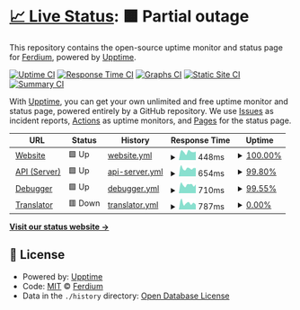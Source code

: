 # [📈 Live Status](https://ferdium.github.io/ferdium-status): <!--live status--> **🟧 Partial outage**

This repository contains the open-source uptime monitor and status page for [Ferdium](https://ferdium.org/), powered by [Upptime](https://github.com/upptime/upptime).

[![Uptime CI](https://github.com/ferdium/ferdium-status/workflows/Uptime%20CI/badge.svg)](https://github.com/ferdium/ferdium-status/actions?query=workflow%3A%22Uptime+CI%22)
[![Response Time CI](https://github.com/ferdium/ferdium-status/workflows/Response%20Time%20CI/badge.svg)](https://github.com/ferdium/ferdium-status/actions?query=workflow%3A%22Response+Time+CI%22)
[![Graphs CI](https://github.com/ferdium/ferdium-status/workflows/Graphs%20CI/badge.svg)](https://github.com/ferdium/ferdium-status/actions?query=workflow%3A%22Graphs+CI%22)
[![Static Site CI](https://github.com/ferdium/ferdium-status/workflows/Static%20Site%20CI/badge.svg)](https://github.com/ferdium/ferdium-status/actions?query=workflow%3A%22Static+Site+CI%22)
[![Summary CI](https://github.com/ferdium/ferdium-status/workflows/Summary%20CI/badge.svg)](https://github.com/ferdium/ferdium-status/actions?query=workflow%3A%22Summary+CI%22)

With [Upptime](https://upptime.js.org), you can get your own unlimited and free uptime monitor and status page, powered entirely by a GitHub repository. We use [Issues](https://github.com/ferdium/ferdium-status/issues) as incident reports, [Actions](https://github.com/ferdium/ferdium-status/actions) as uptime monitors, and [Pages](https://ferdium.github.io/ferdium-status) for the status page.

<!--start: status pages-->
<!-- This summary is generated by Upptime (https://github.com/upptime/upptime) -->
<!-- Do not edit this manually, your changes will be overwritten -->
<!-- prettier-ignore -->
| URL | Status | History | Response Time | Uptime |
| --- | ------ | ------- | ------------- | ------ |
| <img alt="" src="https://icons.duckduckgo.com/ip3/ferdium.org.ico" height="13"> [Website](https://ferdium.org) | 🟩 Up | [website.yml](https://github.com/ferdium/ferdium-status/commits/HEAD/history/website.yml) | <details><summary><img alt="Response time graph" src="./graphs/website/response-time-week.png" height="20"> 448ms</summary><br><a href="https://ferdium.github.io/ferdium-status/history/website"><img alt="Response time 428" src="https://img.shields.io/endpoint?url=https%3A%2F%2Fraw.githubusercontent.com%2Fferdium%2Fferdium-status%2FHEAD%2Fapi%2Fwebsite%2Fresponse-time.json"></a><br><a href="https://ferdium.github.io/ferdium-status/history/website"><img alt="24-hour response time 621" src="https://img.shields.io/endpoint?url=https%3A%2F%2Fraw.githubusercontent.com%2Fferdium%2Fferdium-status%2FHEAD%2Fapi%2Fwebsite%2Fresponse-time-day.json"></a><br><a href="https://ferdium.github.io/ferdium-status/history/website"><img alt="7-day response time 448" src="https://img.shields.io/endpoint?url=https%3A%2F%2Fraw.githubusercontent.com%2Fferdium%2Fferdium-status%2FHEAD%2Fapi%2Fwebsite%2Fresponse-time-week.json"></a><br><a href="https://ferdium.github.io/ferdium-status/history/website"><img alt="30-day response time 437" src="https://img.shields.io/endpoint?url=https%3A%2F%2Fraw.githubusercontent.com%2Fferdium%2Fferdium-status%2FHEAD%2Fapi%2Fwebsite%2Fresponse-time-month.json"></a><br><a href="https://ferdium.github.io/ferdium-status/history/website"><img alt="1-year response time 461" src="https://img.shields.io/endpoint?url=https%3A%2F%2Fraw.githubusercontent.com%2Fferdium%2Fferdium-status%2FHEAD%2Fapi%2Fwebsite%2Fresponse-time-year.json"></a></details> | <details><summary><a href="https://ferdium.github.io/ferdium-status/history/website">100.00%</a></summary><a href="https://ferdium.github.io/ferdium-status/history/website"><img alt="All-time uptime 100.00%" src="https://img.shields.io/endpoint?url=https%3A%2F%2Fraw.githubusercontent.com%2Fferdium%2Fferdium-status%2FHEAD%2Fapi%2Fwebsite%2Fuptime.json"></a><br><a href="https://ferdium.github.io/ferdium-status/history/website"><img alt="24-hour uptime 100.00%" src="https://img.shields.io/endpoint?url=https%3A%2F%2Fraw.githubusercontent.com%2Fferdium%2Fferdium-status%2FHEAD%2Fapi%2Fwebsite%2Fuptime-day.json"></a><br><a href="https://ferdium.github.io/ferdium-status/history/website"><img alt="7-day uptime 100.00%" src="https://img.shields.io/endpoint?url=https%3A%2F%2Fraw.githubusercontent.com%2Fferdium%2Fferdium-status%2FHEAD%2Fapi%2Fwebsite%2Fuptime-week.json"></a><br><a href="https://ferdium.github.io/ferdium-status/history/website"><img alt="30-day uptime 100.00%" src="https://img.shields.io/endpoint?url=https%3A%2F%2Fraw.githubusercontent.com%2Fferdium%2Fferdium-status%2FHEAD%2Fapi%2Fwebsite%2Fuptime-month.json"></a><br><a href="https://ferdium.github.io/ferdium-status/history/website"><img alt="1-year uptime 100.00%" src="https://img.shields.io/endpoint?url=https%3A%2F%2Fraw.githubusercontent.com%2Fferdium%2Fferdium-status%2FHEAD%2Fapi%2Fwebsite%2Fuptime-year.json"></a></details>
| <img alt="" src="https://icons.duckduckgo.com/ip3/api.ferdium.org.ico" height="13"> [API (Server)](https://api.ferdium.org) | 🟩 Up | [api-server.yml](https://github.com/ferdium/ferdium-status/commits/HEAD/history/api-server.yml) | <details><summary><img alt="Response time graph" src="./graphs/api-server/response-time-week.png" height="20"> 654ms</summary><br><a href="https://ferdium.github.io/ferdium-status/history/api-server"><img alt="Response time 669" src="https://img.shields.io/endpoint?url=https%3A%2F%2Fraw.githubusercontent.com%2Fferdium%2Fferdium-status%2FHEAD%2Fapi%2Fapi-server%2Fresponse-time.json"></a><br><a href="https://ferdium.github.io/ferdium-status/history/api-server"><img alt="24-hour response time 640" src="https://img.shields.io/endpoint?url=https%3A%2F%2Fraw.githubusercontent.com%2Fferdium%2Fferdium-status%2FHEAD%2Fapi%2Fapi-server%2Fresponse-time-day.json"></a><br><a href="https://ferdium.github.io/ferdium-status/history/api-server"><img alt="7-day response time 654" src="https://img.shields.io/endpoint?url=https%3A%2F%2Fraw.githubusercontent.com%2Fferdium%2Fferdium-status%2FHEAD%2Fapi%2Fapi-server%2Fresponse-time-week.json"></a><br><a href="https://ferdium.github.io/ferdium-status/history/api-server"><img alt="30-day response time 695" src="https://img.shields.io/endpoint?url=https%3A%2F%2Fraw.githubusercontent.com%2Fferdium%2Fferdium-status%2FHEAD%2Fapi%2Fapi-server%2Fresponse-time-month.json"></a><br><a href="https://ferdium.github.io/ferdium-status/history/api-server"><img alt="1-year response time 714" src="https://img.shields.io/endpoint?url=https%3A%2F%2Fraw.githubusercontent.com%2Fferdium%2Fferdium-status%2FHEAD%2Fapi%2Fapi-server%2Fresponse-time-year.json"></a></details> | <details><summary><a href="https://ferdium.github.io/ferdium-status/history/api-server">99.80%</a></summary><a href="https://ferdium.github.io/ferdium-status/history/api-server"><img alt="All-time uptime 99.92%" src="https://img.shields.io/endpoint?url=https%3A%2F%2Fraw.githubusercontent.com%2Fferdium%2Fferdium-status%2FHEAD%2Fapi%2Fapi-server%2Fuptime.json"></a><br><a href="https://ferdium.github.io/ferdium-status/history/api-server"><img alt="24-hour uptime 100.00%" src="https://img.shields.io/endpoint?url=https%3A%2F%2Fraw.githubusercontent.com%2Fferdium%2Fferdium-status%2FHEAD%2Fapi%2Fapi-server%2Fuptime-day.json"></a><br><a href="https://ferdium.github.io/ferdium-status/history/api-server"><img alt="7-day uptime 99.80%" src="https://img.shields.io/endpoint?url=https%3A%2F%2Fraw.githubusercontent.com%2Fferdium%2Fferdium-status%2FHEAD%2Fapi%2Fapi-server%2Fuptime-week.json"></a><br><a href="https://ferdium.github.io/ferdium-status/history/api-server"><img alt="30-day uptime 99.44%" src="https://img.shields.io/endpoint?url=https%3A%2F%2Fraw.githubusercontent.com%2Fferdium%2Fferdium-status%2FHEAD%2Fapi%2Fapi-server%2Fuptime-month.json"></a><br><a href="https://ferdium.github.io/ferdium-status/history/api-server"><img alt="1-year uptime 99.86%" src="https://img.shields.io/endpoint?url=https%3A%2F%2Fraw.githubusercontent.com%2Fferdium%2Fferdium-status%2FHEAD%2Fapi%2Fapi-server%2Fuptime-year.json"></a></details>
| <img alt="" src="https://icons.duckduckgo.com/ip3/debug.ferdium.org.ico" height="13"> [Debugger](https://debug.ferdium.org) | 🟩 Up | [debugger.yml](https://github.com/ferdium/ferdium-status/commits/HEAD/history/debugger.yml) | <details><summary><img alt="Response time graph" src="./graphs/debugger/response-time-week.png" height="20"> 710ms</summary><br><a href="https://ferdium.github.io/ferdium-status/history/debugger"><img alt="Response time 654" src="https://img.shields.io/endpoint?url=https%3A%2F%2Fraw.githubusercontent.com%2Fferdium%2Fferdium-status%2FHEAD%2Fapi%2Fdebugger%2Fresponse-time.json"></a><br><a href="https://ferdium.github.io/ferdium-status/history/debugger"><img alt="24-hour response time 742" src="https://img.shields.io/endpoint?url=https%3A%2F%2Fraw.githubusercontent.com%2Fferdium%2Fferdium-status%2FHEAD%2Fapi%2Fdebugger%2Fresponse-time-day.json"></a><br><a href="https://ferdium.github.io/ferdium-status/history/debugger"><img alt="7-day response time 710" src="https://img.shields.io/endpoint?url=https%3A%2F%2Fraw.githubusercontent.com%2Fferdium%2Fferdium-status%2FHEAD%2Fapi%2Fdebugger%2Fresponse-time-week.json"></a><br><a href="https://ferdium.github.io/ferdium-status/history/debugger"><img alt="30-day response time 782" src="https://img.shields.io/endpoint?url=https%3A%2F%2Fraw.githubusercontent.com%2Fferdium%2Fferdium-status%2FHEAD%2Fapi%2Fdebugger%2Fresponse-time-month.json"></a><br><a href="https://ferdium.github.io/ferdium-status/history/debugger"><img alt="1-year response time 698" src="https://img.shields.io/endpoint?url=https%3A%2F%2Fraw.githubusercontent.com%2Fferdium%2Fferdium-status%2FHEAD%2Fapi%2Fdebugger%2Fresponse-time-year.json"></a></details> | <details><summary><a href="https://ferdium.github.io/ferdium-status/history/debugger">99.55%</a></summary><a href="https://ferdium.github.io/ferdium-status/history/debugger"><img alt="All-time uptime 99.94%" src="https://img.shields.io/endpoint?url=https%3A%2F%2Fraw.githubusercontent.com%2Fferdium%2Fferdium-status%2FHEAD%2Fapi%2Fdebugger%2Fuptime.json"></a><br><a href="https://ferdium.github.io/ferdium-status/history/debugger"><img alt="24-hour uptime 98.25%" src="https://img.shields.io/endpoint?url=https%3A%2F%2Fraw.githubusercontent.com%2Fferdium%2Fferdium-status%2FHEAD%2Fapi%2Fdebugger%2Fuptime-day.json"></a><br><a href="https://ferdium.github.io/ferdium-status/history/debugger"><img alt="7-day uptime 99.55%" src="https://img.shields.io/endpoint?url=https%3A%2F%2Fraw.githubusercontent.com%2Fferdium%2Fferdium-status%2FHEAD%2Fapi%2Fdebugger%2Fuptime-week.json"></a><br><a href="https://ferdium.github.io/ferdium-status/history/debugger"><img alt="30-day uptime 99.60%" src="https://img.shields.io/endpoint?url=https%3A%2F%2Fraw.githubusercontent.com%2Fferdium%2Fferdium-status%2FHEAD%2Fapi%2Fdebugger%2Fuptime-month.json"></a><br><a href="https://ferdium.github.io/ferdium-status/history/debugger"><img alt="1-year uptime 99.89%" src="https://img.shields.io/endpoint?url=https%3A%2F%2Fraw.githubusercontent.com%2Fferdium%2Fferdium-status%2FHEAD%2Fapi%2Fdebugger%2Fuptime-year.json"></a></details>
| <img alt="" src="https://icons.duckduckgo.com/ip3/translator.ferdium.org.ico" height="13"> [Translator](https://translator.ferdium.org) | 🟥 Down | [translator.yml](https://github.com/ferdium/ferdium-status/commits/HEAD/history/translator.yml) | <details><summary><img alt="Response time graph" src="./graphs/translator/response-time-week.png" height="20"> 787ms</summary><br><a href="https://ferdium.github.io/ferdium-status/history/translator"><img alt="Response time 778" src="https://img.shields.io/endpoint?url=https%3A%2F%2Fraw.githubusercontent.com%2Fferdium%2Fferdium-status%2FHEAD%2Fapi%2Ftranslator%2Fresponse-time.json"></a><br><a href="https://ferdium.github.io/ferdium-status/history/translator"><img alt="24-hour response time 2003" src="https://img.shields.io/endpoint?url=https%3A%2F%2Fraw.githubusercontent.com%2Fferdium%2Fferdium-status%2FHEAD%2Fapi%2Ftranslator%2Fresponse-time-day.json"></a><br><a href="https://ferdium.github.io/ferdium-status/history/translator"><img alt="7-day response time 787" src="https://img.shields.io/endpoint?url=https%3A%2F%2Fraw.githubusercontent.com%2Fferdium%2Fferdium-status%2FHEAD%2Fapi%2Ftranslator%2Fresponse-time-week.json"></a><br><a href="https://ferdium.github.io/ferdium-status/history/translator"><img alt="30-day response time 907" src="https://img.shields.io/endpoint?url=https%3A%2F%2Fraw.githubusercontent.com%2Fferdium%2Fferdium-status%2FHEAD%2Fapi%2Ftranslator%2Fresponse-time-month.json"></a><br><a href="https://ferdium.github.io/ferdium-status/history/translator"><img alt="1-year response time 830" src="https://img.shields.io/endpoint?url=https%3A%2F%2Fraw.githubusercontent.com%2Fferdium%2Fferdium-status%2FHEAD%2Fapi%2Ftranslator%2Fresponse-time-year.json"></a></details> | <details><summary><a href="https://ferdium.github.io/ferdium-status/history/translator">0.00%</a></summary><a href="https://ferdium.github.io/ferdium-status/history/translator"><img alt="All-time uptime 95.84%" src="https://img.shields.io/endpoint?url=https%3A%2F%2Fraw.githubusercontent.com%2Fferdium%2Fferdium-status%2FHEAD%2Fapi%2Ftranslator%2Fuptime.json"></a><br><a href="https://ferdium.github.io/ferdium-status/history/translator"><img alt="24-hour uptime 0.00%" src="https://img.shields.io/endpoint?url=https%3A%2F%2Fraw.githubusercontent.com%2Fferdium%2Fferdium-status%2FHEAD%2Fapi%2Ftranslator%2Fuptime-day.json"></a><br><a href="https://ferdium.github.io/ferdium-status/history/translator"><img alt="7-day uptime 0.00%" src="https://img.shields.io/endpoint?url=https%3A%2F%2Fraw.githubusercontent.com%2Fferdium%2Fferdium-status%2FHEAD%2Fapi%2Ftranslator%2Fuptime-week.json"></a><br><a href="https://ferdium.github.io/ferdium-status/history/translator"><img alt="30-day uptime 1.38%" src="https://img.shields.io/endpoint?url=https%3A%2F%2Fraw.githubusercontent.com%2Fferdium%2Fferdium-status%2FHEAD%2Fapi%2Ftranslator%2Fuptime-month.json"></a><br><a href="https://ferdium.github.io/ferdium-status/history/translator"><img alt="1-year uptime 90.44%" src="https://img.shields.io/endpoint?url=https%3A%2F%2Fraw.githubusercontent.com%2Fferdium%2Fferdium-status%2FHEAD%2Fapi%2Ftranslator%2Fuptime-year.json"></a></details>

<!--end: status pages-->

[**Visit our status website →**](https://ferdium.github.io/ferdium-status)

## 📄 License

- Powered by: [Upptime](https://github.com/upptime/upptime)
- Code: [MIT](./LICENSE) © [Ferdium](https://ferdium.org/)
- Data in the `./history` directory: [Open Database License](https://opendatacommons.org/licenses/odbl/1-0/)
